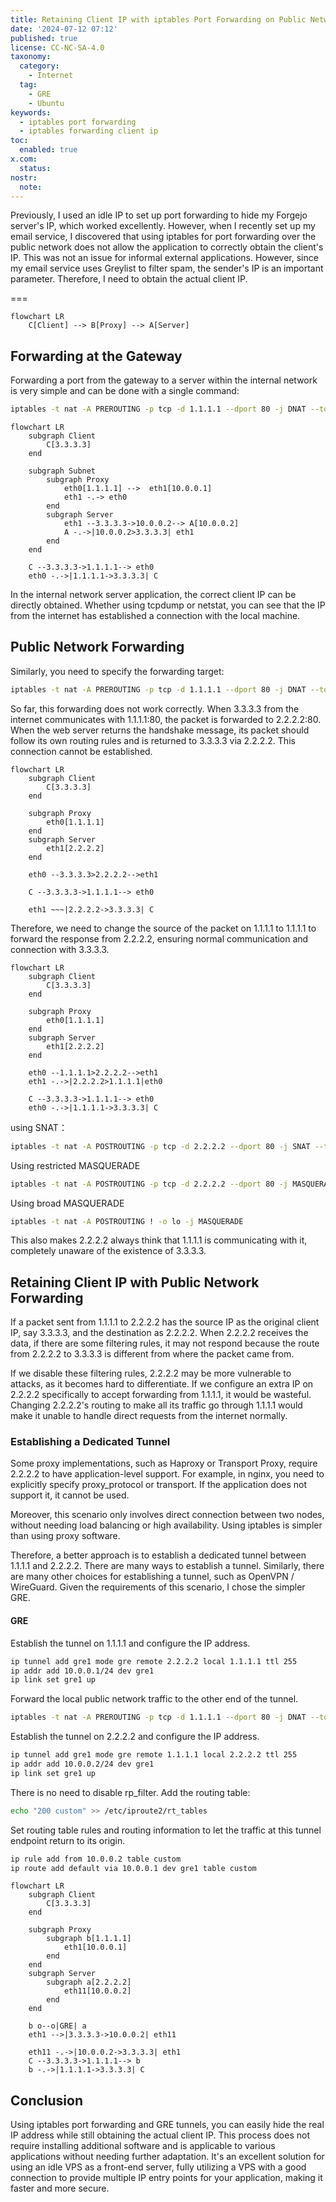 ```yaml
---
title: Retaining Client IP with iptables Port Forwarding on Public Networks
date: '2024-07-12 07:12'
published: true
license: CC-NC-SA-4.0
taxonomy:
  category:
    - Internet
  tag:
    - GRE
    - Ubuntu
keywords:
  - iptables port forwarding
  - iptables forwarding client ip
toc:
  enabled: true
x.com:
  status: 
nostr:
  note: 
---
```


Previously, I used an idle IP to set up port forwarding to hide my Forgejo server's IP, which worked excellently. However, when I recently set up my email service, I discovered that using iptables for port forwarding over the public network does not allow the application to correctly obtain the client's IP. This was not an issue for informal external applications. However, since my email service uses Greylist to filter spam, the sender's IP is an important parameter. Therefore, I need to obtain the actual client IP.

===

```mermaid
flowchart LR
    C[Client] --> B[Proxy] --> A[Server]
```

## Forwarding at the Gateway

Forwarding a port from the gateway to a server within the internal network is very simple and can be done with a single command:

```bash
iptables -t nat -A PREROUTING -p tcp -d 1.1.1.1 --dport 80 -j DNAT --to-destination 10.0.0.2:80
```

```mermaid
flowchart LR
    subgraph Client
        C[3.3.3.3]
    end

    subgraph Subnet
        subgraph Proxy
            eth0[1.1.1.1] -->  eth1[10.0.0.1]
            eth1 -.-> eth0
        end
        subgraph Server
            eth1 --3.3.3.3->10.0.0.2--> A[10.0.0.2]
            A -.->|10.0.0.2>3.3.3.3| eth1
        end 
    end

    C --3.3.3.3->1.1.1.1--> eth0
    eth0 -.->|1.1.1.1->3.3.3.3| C
```

In the internal network server application, the correct client IP can be directly obtained. Whether using tcpdump or netstat, you can see that the IP from the internet has established a connection with the local machine.

## Public Network Forwarding

Similarly, you need to specify the forwarding target:

```bash
iptables -t nat -A PREROUTING -p tcp -d 1.1.1.1 --dport 80 -j DNAT --to-destination 2.2.2.2:80
```

So far, this forwarding does not work correctly. When 3.3.3.3 from the internet communicates with 1.1.1.1:80, the packet is forwarded to 2.2.2.2:80. When the web server returns the handshake message, its packet should follow its own routing rules and is returned to 3.3.3.3 via 2.2.2.2. This connection cannot be established.

```mermaid
flowchart LR
    subgraph Client
        C[3.3.3.3]
    end

    subgraph Proxy
        eth0[1.1.1.1]
    end
    subgraph Server
        eth1[2.2.2.2]
    end 

    eth0 --3.3.3.3>2.2.2.2-->eth1

    C --3.3.3.3->1.1.1.1--> eth0

    eth1 ~~~|2.2.2.2->3.3.3.3| C
```

Therefore, we need to change the source of the packet on 1.1.1.1 to 1.1.1.1 to forward the response from 2.2.2.2, ensuring normal communication and connection with 3.3.3.3.

```mermaid
flowchart LR
    subgraph Client
        C[3.3.3.3]
    end

    subgraph Proxy
        eth0[1.1.1.1]
    end
    subgraph Server
        eth1[2.2.2.2]
    end 

    eth0 --1.1.1.1>2.2.2.2-->eth1
    eth1 -.->|2.2.2.2>1.1.1.1|eth0

    C --3.3.3.3->1.1.1.1--> eth0
    eth0 -.->|1.1.1.1->3.3.3.3| C
```

using SNAT：

```bash
iptables -t nat -A POSTROUTING -p tcp -d 2.2.2.2 --dport 80 -j SNAT --to-source 1.1.1.1
```

Using restricted MASQUERADE

```bash
iptables -t nat -A POSTROUTING -p tcp -d 2.2.2.2 --dport 80 -j MASQUERADE
```

Using broad MASQUERADE
```bash
iptables -t nat -A POSTROUTING ! -o lo -j MASQUERADE
```

This also makes 2.2.2.2 always think that 1.1.1.1 is communicating with it, completely unaware of the existence of 3.3.3.3.

## Retaining Client IP with Public Network Forwarding

If a packet sent from 1.1.1.1 to 2.2.2.2 has the source IP as the original client IP, say 3.3.3.3, and the destination as 2.2.2.2. When 2.2.2.2 receives the data, if there are some filtering rules, it may not respond because the route from 2.2.2.2 to 3.3.3.3 is different from where the packet came from.

If we disable these filtering rules, 2.2.2.2 may be more vulnerable to attacks, as it becomes hard to differentiate. If we configure an extra IP on 2.2.2.2 specifically to accept forwarding from 1.1.1.1, it would be wasteful. Changing 2.2.2.2's routing to make all its traffic go through 1.1.1.1 would make it unable to handle direct requests from the internet normally.

### Establishing a Dedicated Tunnel

Some proxy implementations, such as Haproxy or Transport Proxy, require 2.2.2.2 to have application-level support. For example, in nginx, you need to explicitly specify proxy_protocol or transport. If the application does not support it, it cannot be used.

Moreover, this scenario only involves direct connection between two nodes, without needing load balancing or high availability. Using iptables is simpler than using proxy software.

Therefore, a better approach is to establish a dedicated tunnel between 1.1.1.1 and 2.2.2.2. There are many ways to establish a tunnel. Similarly, there are many other choices for establishing a tunnel, such as OpenVPN / WireGuard. Given the requirements of this scenario, I chose the simpler GRE.

#### GRE

Establish the tunnel on 1.1.1.1 and configure the IP address.

```bash
ip tunnel add gre1 mode gre remote 2.2.2.2 local 1.1.1.1 ttl 255
ip addr add 10.0.0.1/24 dev gre1
ip link set gre1 up
```

Forward the local public network traffic to the other end of the tunnel.

```bash
iptables -t nat -A PREROUTING -p tcp -d 1.1.1.1 --dport 80 -j DNAT --to-destination 10.0.0.2:80
```

Establish the tunnel on 2.2.2.2 and configure the IP address.

```bash
ip tunnel add gre1 mode gre remote 1.1.1.1 local 2.2.2.2 ttl 255
ip addr add 10.0.0.2/24 dev gre1
ip link set gre1 up
```

There is no need to disable rp_filter. Add the routing table:

```bash
echo "200 custom" >> /etc/iproute2/rt_tables
```

Set routing table rules and routing information to let the traffic at this tunnel endpoint return to its origin.

```bash
ip rule add from 10.0.0.2 table custom
ip route add default via 10.0.0.1 dev gre1 table custom
```

```mermaid
flowchart LR
    subgraph Client
        C[3.3.3.3]
    end

    subgraph Proxy
        subgraph b[1.1.1.1]
            eth1[10.0.0.1]
        end
    end
    subgraph Server 
        subgraph a[2.2.2.2]
            eth11[10.0.0.2]
        end 
    end

    b o--o|GRE| a
    eth1 -->|3.3.3.3->10.0.0.2| eth11

    eth11 -.->|10.0.0.2->3.3.3.3| eth1
    C --3.3.3.3->1.1.1.1--> b
    b -.->|1.1.1.1->3.3.3.3| C
```

## Conclusion

Using iptables port forwarding and GRE tunnels, you can easily hide the real IP address while still obtaining the actual client IP. This process does not require installing additional software and is applicable to various applications without needing further adaptation. It's an excellent solution for using an idle VPS as a front-end server, fully utilizing a VPS with a good connection to provide multiple IP entry points for your application, making it faster and more secure.
